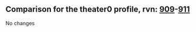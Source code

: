 ## Comparison for the theater0 profile, rvn: [909](https://github.com/PRO100KatYT/FortniteProfileRevisions/tree/main/profiles/theater0/909%20theater0.json)-[911](https://github.com/PRO100KatYT/FortniteProfileRevisions/tree/main/profiles/theater0/911%20theater0.json)

No changes
